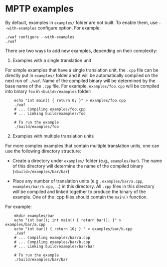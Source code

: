 MPTP examples
================

By default, examples in `examples/` folder are not built.  To enable them, use
`--with-examples` configure option. For example:

    ./waf configure --with-examples
    ./waf

There are two ways to add new examples, depending on their complexity:

1. Examples with a single translation unit

  For simple examples that have a single translation unit, the `.cpp` file can be directly put
  in `examples/` folder and it will be automatically compiled on the next run of `./waf`. Name
  of the compiled binary will be determined by the base name of the `.cpp` file.  For example,
  `examples/foo.cpp` will be compiled into binary `foo` in `<build>/examples` folder:

        echo "int main() { return 0; }" > examples/foo.cpp
        ./waf
        # ... Compiling examples/foo.cpp
        # ... Linking build/examples/foo

        # To run the example
        ./build/examples/foo

2. Examples with multiple translation units

  For more complex examples that contain multiple translation units, one can use
  the following directory structure:

  - Create a directory under `examples/` folder (e.g., `examples/bar`).
    The name of this directory will determine the name of the compiled binary
   (`<build>/examples/bar/bar`)

  - Place any number of translation units (e.g., `examples/bar/a.cpp`, `examples/bar/b.cpp`,
    ...) in this directory.  All `.cpp` files in this directory will be compiled and linked
    together to produce the binary of the example.  One of the .cpp files should contain
    the `main()` function.

  For example:

        mkdir examples/bar
        echo "int bar(); int main() { return bar(); }" > examples/bar/a.cpp
        echo "int bar() { return 10; } " > examples/bar/b.cpp
        ./waf
        # ... Compiling examples/bar/a.cpp
        # ... Compiling examples/bar/b.cpp
        # ... Linking build/examples/bar/bar

        # To run the example
        ./build/examples/bar/bar
